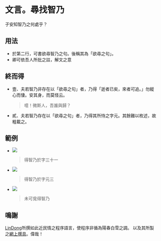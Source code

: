 # 文言。尋找智乃
子安知智乃之何處乎？

## 用法
- 於第二行，可書欲尋智乃之句。後稱其為「欲尋之句」。
- 卿可依吾人所批之註，解文之意

## 終而得
- 壹、夫若智乃非存在以「欲尋之句」者，乃得「逝者已矣，來者可追。」勿縱心而悽。安其身，而莫怪云。

    > 噫！微斯人，吾誰與歸？

- 貳、夫若智乃存在以「欲尋之句」者，乃得其所恃之字元。其餘難以枚述，故粗載之。

## 範例
- ![](https://i.imgur.com/NU9XGGX.png)
    > 得智乃於字三十一
- ![](https://i.imgur.com/eBlkgun.png)
    > 得智乃於字元三
- ![](https://i.imgur.com/3TDgMpK.png)
    > 未可覓得智乃

## 鳴謝
[LinDong](https://github.com/LingDong-)所撰如此近民情之程序語言，使程序非循為陽春白雪之調。
以及其所製之[網上撰具](http://wenyan-lang.lingdong.works/ide.html)。偉哉！